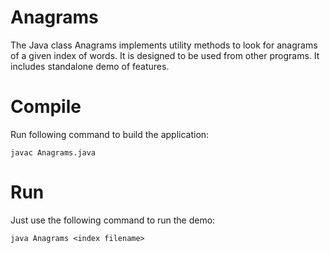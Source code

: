 # Anagrams
The Java class Anagrams implements utility methods to look for anagrams of a given index of words.
It is designed to be used from other programs. It includes standalone demo of features.

# Compile
Run following command to build the application:
```
javac Anagrams.java
```

# Run
Just use the following command to run the demo:
```
java Anagrams <index filename>
```

